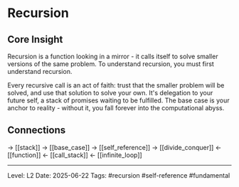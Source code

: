 # Recursion

## Core Insight
Recursion is a function looking in a mirror - it calls itself to solve smaller versions of the same problem. To understand recursion, you must first understand recursion.

Every recursive call is an act of faith: trust that the smaller problem will be solved, and use that solution to solve your own. It's delegation to your future self, a stack of promises waiting to be fulfilled. The base case is your anchor to reality - without it, you fall forever into the computational abyss.

## Connections
→ [[stack]]
→ [[base_case]]
→ [[self_reference]]
→ [[divide_conquer]]
← [[function]]
← [[call_stack]]
← [[infinite_loop]]

---
Level: L2
Date: 2025-06-22
Tags: #recursion #self-reference #fundamental